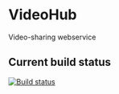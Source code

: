 # VideoHub
Video-sharing webservice

## Current build status
[![Build status](https://travis-ci.org/maciaszczykm/VideoHub.svg)](https://travis-ci.org/maciaszczykm/VideoHub)